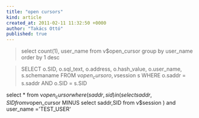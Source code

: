 ```yaml
---
title: "open cursors"
kind: article
created_at: 2011-02-11 11:32:50 +0000
author: "Takács Ottó"
published: true
---
```

> select count(1), user_name
from v$open_cursor
group by user_name
order by 1 desc


>SELECT   o.SID,
         o.sql_text,
         o.address,
         o.hash_value,
         o.user_name,
         s.schemaname
    FROM v$open_cursor o, v$session s
   WHERE o.saddr = s.saddr AND o.SID = s.SID




>   
select *
from v$open_cursor    
where 
(saddr,sid) in 
(select  saddr,SID
from v$open_cursor
MINUS
select  saddr,SID
from v$session
)
and user_name ='TEST_USER'

<div class='old-comments'></div>